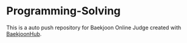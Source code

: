 # Programming-Solving
This is a auto push repository for Baekjoon Online Judge created with [BaekjoonHub](https://github.com/BaekjoonHub/BaekjoonHub).
